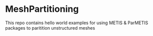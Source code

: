 # MeshPartitioning
This repo contains hello world examples for using METIS &amp; ParMETIS packages to paritition unstructured meshes
